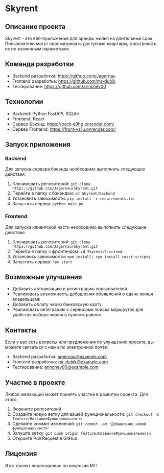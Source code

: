  
# Skyrent

## Описание проекта

Skyrent - это веб-приложение для аренды жилья на длительный срок. Пользователи могут просматривать доступные квартиры, фильтровать их по различным параметрам.

## Команда разработки

- Backend разработка: https://github.com/Jagernau
- Frontend разработка: https://github.com/mr-dubik
- Тестирование: https://github.com/arinchev00

## Технологии

- Backend: Python FastAPI, SQLite
- Frontend: React
- Сервер Бэкэнд: https://back-a9hq.onrender.com/
- Сервер Frontend: https://front-ys1u.onrender.com/

## Запуск приложения

### Backend

Для запуска сервера бэкэнда необходимо выполнить следующие действия:

1. Клонировать репозиторий: `git clone https://github.com/Jagernau/Skyrent.git`
2. Перейти в папку с бэкэндом: `cd Skyrent/backend`
3. Установить зависимости: `pip install -r requirements.txt`
4. Запустить сервер: `python main.py`

### Frontend

Для запуска клиентской части необходимо выполнить следующие действия:

1. Клонировать репозиторий: `git clone https://github.com/Jagernau/Skyrent.git`
2. Перейти в папку с фронтендом: `cd Skyrent/frontend`
3. Установить зависимости: `npm install; npm install react-scripts`
4. Запустить сервер: `npm start`

## Возможные улучшения

- Добавить авторизацию и регистрацию пользователей
- Реализовать возможность добавления объявлений о сдаче жилья владельцами
- Добавить оплату через банковскую карту
- Реализовать интеграцию с сервисами поиска маршрутов для удобства выбора жилья в нужном районе

## Контакты

Если у вас есть вопросы или предложения по улучшению проекта, вы можете связаться с нами по электронной почте:

- Backend разработка: jagernau@example.com
- Frontend разработка: mr-dubik@example.com
- Тестирование: arinchev00@example.com

## Участие в проекте

Любой желающий может принять участие в развитии проекта. Для этого:

1. Форкните репозиторий
2. Создайте новую ветку для вашей функциональности: `git checkout -b feature/НазваниеФункциональности`
3. Сделайте коммит изменений: `git commit -am 'Добавление новой функциональности'`
4. Запуште ветку: `git push origin feature/НазваниеФункциональности`
5. Откройте Pull Request в GitHub

## Лицензия

Этот проект лицензирован по лицензии MIT.


